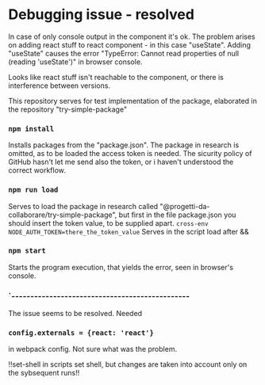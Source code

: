 # Debugging issue - resolved
In case of only console output in the component it's ok.
The problem arises on adding react stuff to react component - in this case "useState".
Adding "useState" causes the error "TypeError: Cannot read properties of null (reading 'useState')" in browser console.

Looks like react stuff isn't reachable to the component, or there is interference between versions.

This repository serves for test implementation of the package, elaborated in the repository "try-simple-package"

### `npm install`
Installs packages from the "package.json". The package in research is omitted, as to be loaded the access token is needed.
The sicurity policy of GitHub hasn't let me send also the token, or i haven't understood the correct workflow.
### `npm run load`
Serves to load the package in research called "@progetti-da-collaborare/try-simple-package", but first in the file package.json you should insert the token value, to be supplied apart.
`cross-env NODE_AUTH_TOKEN=there_the_token_value`
Serves in the script load after &&
### `npm start`
Starts the program execution, that yields the error, seen in browser's console.
### `-----------------------------------------------
The issue seems to be resolved.
Needed 
### `config.externals = {react: 'react'}`
in webpack config. Not sure what was the problem.

!!set-shell in scripts set shell, but changes are taken into account only on the sybsequent runs!!